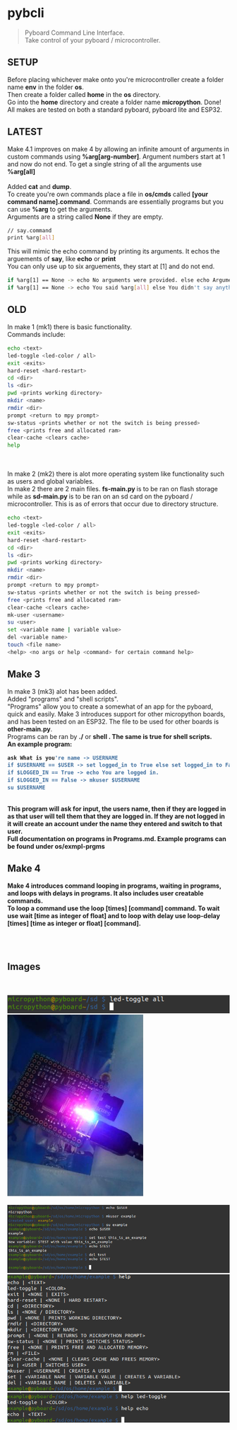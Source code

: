 # pybcli
> Pyboard Command Line Interface. <br>
Take control of your pyboard / microcontroller. <br>
<h2> SETUP </h2>
Before placing whichever make onto you're microcontroller create a folder name <strong>env</strong> in the folder <strong>os</strong>. <br>
Then create a folder called <strong>home</strong> in the <strong>os</strong> directory. <br>
Go into the <strong>home</strong> directory and create a folder name <strong>micropython</strong>.
Done!
<br>
All makes are tested on both a standard pyboard, pyboard lite and ESP32.
<h2> LATEST </h2>
Make 4.1 improves on make 4 by allowing an infinite amount of arguments in custom commands using <strong>%arg[arg-number]</strong>. Argument numbers start at 1 and now do not end. To get a single string of all the arguments use <strong>%arg[all]</strong>
<br>

 
<br>
Added <strong>cat</strong> and <strong>dump</strong>. <br>
To create you're own commands place a file in <strong>os/cmds</strong> called <strong>[your command name].command</strong>. Commands are essentially programs but you can use <strong>%arg</strong> to get the arguments. <br>
Arguments are a string called <strong>None</strong> if they are empty.

```bash
// say.command
print %arg[all]
```

This will mimic the echo command by printing its arguments. It echos the arguements of <strong>say</strong>, like <strong>echo</strong> or <strong>print</strong>
<br> You can only use up to six arguements, they start at [1] and do not end.
<br>

```bash
if %arg[1] == None -> echo No arguments were provided. else echo Arguments were provided.
if %arg[1] == None -> echo You said %arg[all] else You didn't say anything.
```


<h2> OLD </h2>
In make 1 (mk1) there is basic functionality. <br>
Commands include: <br>

```bash
echo <text>
led-toggle <led-color / all>
exit <exits>
hard-reset <hard-restart>
cd <dir>
ls <dir>
pwd <prints working directory>
mkdir <name>
rmdir <dir>
prompt <return to mpy prompt>
sw-status <prints whether or not the switch is being pressed>
free <prints free and allocated ram>
clear-cache <clears cache>
help
```

<br>
<br>
In make 2 (mk2) there is alot more operating system like functionality such as users and global variables. <br>
In make 2 there are 2 main files. <strong> fs-main.py </strong> is to be ran on flash storage while as <strong> sd-main.py </strong> is to be ran on an sd card on the pyboard / microcontroller. This is as of errors that occur due to directory structure.
<br>

```bash
echo <text>
led-toggle <led-color / all>
exit <exits>
hard-reset <hard-restart>
cd <dir>
ls <dir>
pwd <prints working directory>
mkdir <name>
rmdir <dir>
prompt <return to mpy prompt>
sw-status <prints whether or not the switch is being pressed>
free <prints free and allocated ram>
clear-cache <clears cache>
mk-user <username>
su <user>
set <variable name | variable value>
del <variable name>
touch <file name>
<help> <no args or help <command> for certain command help>
```

<h2> Make 3</h2>
In make 3 (mk3) alot has been added. <br>
Added "programs" and "shell scripts". <br>
"Programs" allow you to create a somewhat of an app for the pyboard, quick and easily.
Make 3 introduces support for other micropython boards, and has been tested on an ESP32. The file to be used for other boards is <strong> other-main.py</strong>.
<br> 
Programs can be ran by <strong>./<filename></strong> or <strong>shell <filename>. The same is true for shell scripts.<br>
An example program:

```bash
ask What is you're name -> USERNAME
if $USERNAME == $USER -> set logged_in to True else set logged_in to False
if $LOGGED_IN == True -> echo You are logged in.
if $LOGGED_IN == False -> mkuser $USERNAME
su $USERNAME
```

<br>
This program will ask for input, the users name, then if they are logged in as that user will tell them that they are logged in. If they are not logged in it will create an account under the name they entered and switch to that user.
<br>
Full documentation on programs in <strong>Programs.md</strong>.
Example programs can be found under <strong>os/exmpl-prgms</strong>

<h2> Make 4 </h2>

Make 4 introduces command looping in programs, waiting in programs, and loops with delays in programs. It also includes user creatable commands. <br>
To loop a command use the <strong>loop [times] [command] </strong> command. To wait use <strong>wait [time as integer of float] </strong> and to loop with delay use <strong>loop-delay [times] [time as integer or float] [command]</strong>. <br>

<br>
<br>
<h2> Images </h2>
<br>
<br>

<img src="https://github.com/Polarzz/pybcli/blob/master/img/led-all-ss.png">
<img src="https://github.com/Polarzz/pybcli/blob/master/img/led-all-img.JPG">
<br>
<br>
<img src="https://github.com/Polarzz/pybcli/blob/master/img/examples.png">
<img src="https://github.com/Polarzz/pybcli/blob/master/img/Screenshot%20from%202020-06-20%2013-08-22.png">
<img src="https://github.com/Polarzz/pybcli/blob/master/img/Screenshot%20from%202020-06-20%2013-08-07.png">

